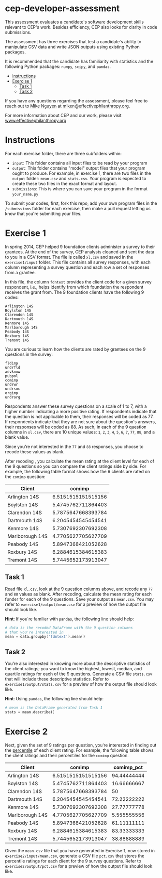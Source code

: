 cep-developer-assessment
========================

This assessment evaluates a candidate's software development skills relevant to CEP's work. Besides efficiency, CEP also looks for clarity in code submissions.

The assessment has three exercises that test a candidate's ability to manipulate CSV data and write JSON outputs using existing Python packages.

It is recommended that the candidate has familiarity with statistics and the following Python packages: `numpy`, `scipy`, and `pandas`.

* [Instructions](#instructions)
* [Exercise 1](#exercise-1)
  * [Task 1](#task-1)
  * [Task 2](#task-2)

If you have any questions regarding the assessment, please feel free to reach out to [Mike Nguyen](https://github.com/miken) at miken@effectivephilanthropy.org.

For more information about CEP and our work, please visit www.effectivephilanthropy.org

# Instructions
For each exercise folder, there are three subfolders within:

* `input`: This folder contains all input files to be read by your program
* `output`: This folder contains "model" output files that your program ought to produce. For example, in exercise 1, there are two files in the `output` folder: `mean.csv` and `stats.csv`. Your program is expected to create these two files in the exact format and layout.
* `submissions`: This is where you can save your program in the format `your_name.py`

To submit your codes, first, fork this repo, add your own program files in the `/submissions` folder for each exercise, then make a pull request letting us know that you're submitting your files.

# Exercise 1
In spring 2014, CEP helped 9 foundation clients administer a survey to their grantees. At the end of the survey, CEP analysts cleaned and sent the data to you in a CSV format. The file is called `xl.csv` and saved in the `exercise1/input` folder. This file contains all survey responses, with each column representing a survey question and each row a set of responses from a grantee.

In this file, the column `fdntext` provides the client code for a given survey respondent, i.e., helps identify from which foundation the respondent receives the grant from. The 9 foundation clients have the following 9 codes:

```
Arlington 14S
Boylston 14S
Clarendon 14S
Dartmouth 14S
Kenmore 14S
Marlborough 14S
Peabody 14S
Roxbury 14S
Tremont 14S
```

You are curious to learn how the clients are rated by grantees on the 9 questions in the survey:
```
fldimp
undrfld
advknow
pubpol
comimp
undrwr
undrsoc
orgimp
undrorg
```

Respondents answer these survey questions on a scale of 1 to 7, with a higher number indicating a more positive rating. If respondents indicate that the question is not applicable to them, their responses will be coded as 77. If respondents indicate that they are not sure about the question's answers, their responses will be coded as 88. As such, in each of the 9 question columns in `xl.csv`, there are 10 unique values: `1`, `2`, `3`, `4`, `5`, `6`, `7`, `77`, `88`, and a blank value.

Since you're not interested in the `77` and `88` responses, you choose to recode these values as blank.

After recoding , you calculate the mean rating at the client level for each of the 9 questions so you can compare the client ratings side by side. For example, the following table format shows how the 9 clients are rated on the `comimp` question:

Client           | comimp
-----------------|-------------------
Arlington 14S    | 6.5151515151515156
Boylston 14S     | 5.4745762711864403
Clarendon 14S    | 5.7875647668393784
Dartmouth 14S    | 6.2045454545454541
Kenmore 14S      | 5.7307692307692308
Marlborough 14S  | 4.7705627705627709
Peabody 14S      | 5.8947368421052628
Roxbury 14S      | 6.2884615384615383
Tremont 14S      | 5.7445652173913047

## Task 1
Read file `xl.csv`, look at the 9 question columns above, and recode any `77` and `88` values as blank. After recoding, calculate the mean rating for each funder for each of the 9 questions. Save your output as `mean.csv`. You may refer to `exercise1/output/mean.csv` for a preview of how the output file should look like.

**Hint**: If you're familiar with `pandas`, the following line should help:
```python
# data is the recoded DataFrame with the 9 question columns
# that you're interested in
mean = data.groupby('fdntext').mean()
```

## Task 2
You're also interested in knowing more about the descriptive statistics of the client ratings; you want to know the highest, lowest, median, and quartile ratings for each of the 9 questions. Generate a CSV file `stats.csv` that will include these descriptive statistics. Refer to `exercise1/output/stats.csv` for a preview of how the output file should look like.

**Hint**: Using `pandas`, the following line should help:
```python
# mean is the DataFrame generated from Task 1
stats = mean.describe()
```

# Exercise 2
Next, given the set of 9 ratings per question, you're interested in finding out the [percentile](http://en.wikipedia.org/wiki/Percentile) of each client rating. For example, the following table shows the client ratings and their percentiles for the `comimp` question.

Client           | comimp             | comimp_pct  |     
-----------------|--------------------|-------------|
Arlington 14S    | 6.5151515151515156 | 94.44444444 |
Boylston 14S     | 5.4745762711864403 | 16.66666667 |
Clarendon 14S    | 5.7875647668393784 | 50          |
Dartmouth 14S    | 6.2045454545454541 | 72.22222222 |
Kenmore 14S      | 5.7307692307692308 | 27.77777778 |
Marlborough 14S  | 4.7705627705627709 | 5.555555556 |
Peabody 14S      | 5.8947368421052628 | 61.11111111 |
Roxbury 14S      | 6.2884615384615383 | 83.33333333 |
Tremont 14S      | 5.7445652173913047 | 38.88888889 |

Given the `mean.csv` file that you have generated in Exercise 1, now stored in `exercise2/input/mean.csv`, generate a CSV file `pct.csv` that stores the percentile ratings for each client for the 9 survey questions. Refer to `exercise2/output/pct.csv` for a preview of how the output file should look like.
